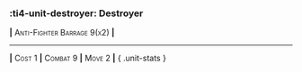 ### :ti4-unit-destroyer: **Destroyer**


__|__ <span style="font-variant:small-caps;">Anti-Fighter Barrage 9(x2)</span> __|__

---

__|__ <span style="font-variant:small-caps;">Cost 1</span> __|__ <span style="font-variant:small-caps;">Combat 9</span> __|__ <span style="font-variant:small-caps;">Move 2</span> __|__
{ .unit-stats }
